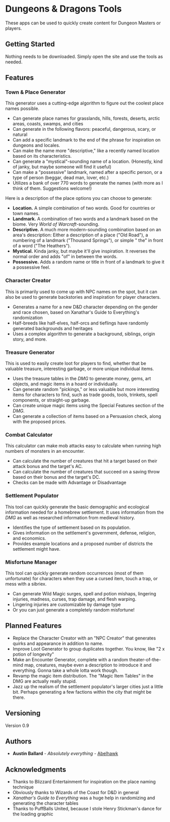 # Dungeons & Dragons Tools

These apps can be used to quickly create content for Dungeon Masters or players.

## Getting Started

Nothing needs to be downloaded. Simply open the site and use the tools as needed.

## Features

### Town & Place Generator

This generator uses a cutting-edge algorithm to figure out the coolest place names possible.

* Can generate place names for grasslands, hills, forests, deserts, arctic areas, coasts, swamps,
  and cities
* Can generate in the following flavors: peaceful, dangerous, scary, or natural
* Can add a specific landmark to the end of the phrase for inspiration on dungeons and locales.
* Can make the name more "descriptive," like a recently named location based on its characteristics.
* Can generate a "mystical"-sounding name of a location. (Honestly, kind of janky, but maybe someone
  will find it useful)
* Can make a "possessive" landmark, named after a specific person, or a type of person (beggar, dead
  man, lover, etc.)
* Utilizes a bank of over 770 words to generate the names (with more as I think of them. Suggestions
  welcome!)

Here is a description of the place options you can choose to generate:

* **Location.** A simple combination of two words. Good for countries or town names.
* **Landmark.** A combination of two words and a landmark based on the biome. Very *World of
  Warcraft*-sounding.
* **Descriptive.** A much more modern-sounding combination based on an area's description: Either a
  description of a place ("Old Road"), a numbering of a landmark ("Thousand Springs"), or simple "
  the" in front of a word ("The Heathers").
* **Mystical.** Kinda janky, but maybe it'll give inspiration. It reverses the normal order and
  adds "of" in between the words.
* **Possessive.** Adds a random name or title in front of a landmark to give it a possessive feel.

### Character Creator

This is primarily used to come up with NPC names on the spot, but it can also be used to generate
backstories and inspiration for player characters.

* Generates a name for a new D&D character depending on the gender and race chosen, based on
  Xanathar's Guide to Everything's randomization
* Half-breeds like half-elves, half-orcs and tieflings have randomly generated backgrounds and
  heritages
* Uses a complex algorithm to generate a background, siblings, origin story, and more.

### Treasure Generator

This is used to easily create loot for players to find, whether that be valuable treasure,
interesting garbage, or more unique individual items.

* Uses the treasure tables in the *DMG* to generate money, gems, art objects, and magic items in a
  hoard or individually.
* Can generate random "pickings," or less valuable but more interesting items for characters to
  find, such as trade goods, tools, trinkets, spell components, or straight-up garbage.
* Can create unique magic items using the Special Features section of the *DMG.*
* Can generate a collection of items based on a Persuasion check, along with the proposed prices.

### Combat Calculator

This calculator can make mob attacks easy to calculate when running high numbers of monsters in an
encounter.

* Can calculate the number of creatures that hit a target based on their attack bonus and the
  target's AC.
* Can calculate the number of creatures that succeed on a saving throw based on their bonus and the
  target's DC.
* Checks can be made with Advantage or Disadvantage

### Settlement Populator

This tool can quickly generate the basic demographic and ecological information needed for a
homebrew settlement. It uses information from the *DMG* as well as researched information from
medieval history.

* Identifies the type of settlement based on its population.
* Gives information on the settlement's government, defense, religion, and economics.
* Provides example locations and a proposed number of districts the settlement might have.

### Misfortune Manager

This tool can quickly generate random occurrences (most of them unfortunate) for characters when
they use a cursed item, touch a trap, or mess with a sibriex.

* Can generate Wild Magic surges, spell and potion mishaps, lingering injuries, madness, curses,
  trap damage, and flesh warping.
* Lingering injuries are customizable by damage type
* Or you can just generate a completely random misfortune!

## Planned Features

* Replace the Character Creator with an "NPC Creator" that generates quirks and appearance in addition to name.
* Improve Loot Generator to group duplicates together. You know, like "2 x potion of longevity"
* Make an Encounter Generator, complete with a random theater-of-the-mind map, creatures, maybe even a description to introduce it and everything. Gonna take a whole lotta work though.
* Revamp the magic item distribution. The "Magic Item Tables" in the DMG are actually really stupid.
* Jazz up the realism of the settlement populator's larger cities just a little bit. Perhaps generating a few factions within the city that might be there. 

## Versioning

Version 0.9

## Authors

* **Austin Ballard** - *Absolutely everything* - [Abelhawk](https://github.com/Abelhawk)

## Acknowledgments

* Thanks to Blizzard Entertainment for inspiration on the place naming technique
* Obviously thanks to Wizards of the Coast for D&D in general
* *Xanathar's Guide to Everything* was a huge help in randomizing and generating the character
  tables
* Thanks to PuffBalls United, because I stole Henry Stickman's dance for the loading graphic